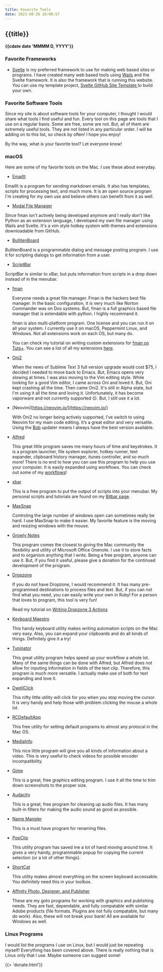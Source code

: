 ```yaml
---
title: Favorite Tools
date: 2023-08-26 18:00:57
---
```

## {{title}}
#### {{cdate date 'MMMM D, YYYY'}}

### Favorite Frameworks

- [Svelte](https://svelte.dev/) is my preferred framework to use for making web based sites or programs. I have created many web based tools using [Wails](wails.io) and the Svelte framework. It is also the framework that is running this website. You can use my template project, [Svelte GitHub Site Template ](https://github.com/raguay/SvelteGithubSiteTemplate)to build your own.

### Favorite Software Tools

Since my site is about software tools for your computer, I thought I would share what tools I find useful and fun. Every tool on this page are tools that I use on a regular basis. Some are free, some are not. But, all of them are extremely useful tools. They are not listed in any particular order. I will be adding on to this list, so check by often! I hope you enjoy!

By the way, what is your favorite tool? Let everyone know!

### macOS

Here are some of my favorite tools on the Mac. I use these about everyday.

- [EmailIt](https://github.com/raguay/EmailIt)

EmailIt is a program for sending markdown emails. It also has templates, scripts for processing text, and much more. It is an open source program I'm creating for my own use and believe others can benefit from it as well.

- [Modal File Manager](https://GitHub.com/raguay/ModalFileManager)

Since fman isn't actively being developed anymore and I really don't like Python as an extension language, I developed my own file manager using Wails and Svelte. It's a vim style hotkey system with themes and extensions downloadable from GitHub.

- [BullitenBoard](https://github.com/raguay/BulletinBoard)

BullitenBoard is a programmable dialog and message posting program. I use it for scripting dialogs to get information from a user.

- [ScriptBar](https://GitHub.com/raguay/scriptbarapp)

ScriptBar is similar to xBar, but puts information from scripts in a drop down instead of in the menubar.

- [fman](http://www.fman.io)

  Everyone needs a great file manager. Fman is the hackers best file manager. In the basic configuration, it is very much like Norton Commander was on Dos systems. But, fman is a full graphics based file manager that is extendable with python. I highly recommand it.

  fman is also multi-platform program. One license and you can run it on all your system. I currently use it on macOS, Peppermint Linux, and Windows. Not all extensions work on each OS, but many do.

  You can check my tutorial on writing custom extensions for [fman on Tuts+](https://computers.tutsplus.com/tutorials/fman-the-extendable-file-manager-for-any-system--cms-28340). You can see a list of all my extensions [here](/#/projects/fman).

- [Oni2](https://v2.onivim.io/)

  When the news of Sublime Text 3 full version upgrade would cost $75, I decided I needed to move back to Emacs. But, Emacs opens very slowing at times. I was also moving to the Vim editing style. While looking for a good Vim editor, I came across Oni and loved it. But, Oni kept crashing all the time. Then came Oni2. It's still in Alpha state, but I'm using it all the time and loving it. Unfortunately, it has become vaporware and not currently supported ☹️. But, I still use it a lot.

- [Neovim](https://neovim.io/](https://neovim.io/)

  With Oni2 no longer being actively supported, I’ve switch to using Neovim for my main code editing. It’s a great editor and very versatile. Using the [Bob](https://github.com/MordechaiHadad/bob) updater means I always have the best version available.

- [Alfred](http://alfredapp.com)

  This great little program saves me many hours of time and keystrokes. It is a program launcher, file system explorer, hotkey runner, text expander, clipboard history manager, itunes controller, and so much more! There is no end to how you can use this program to help you use your computer. It is easily expanded using workflows. You can check out some of my [workflows](/#/projects/alfred)!

- [xbar](https://getbitbar.com/)

  This is a free program to put the output of scripts into your menubar. My personal scripts
  and tutorials are found on my [Bitbar page](/#/projects/bitbar).

- [MaxSnap](https://a.paddle.com/click?said=426&aaid=1133&link_id=229&chk=93fb9c86ac7786bfa6928b4f5c4ddf91&redir=aHR0cDovL3d3dy5ub3RlaWZ5YXBwLmNvbS9tYXhzbmFwLXdpbmRvd3MtbWFuYWdlci1mb3ItbWFjLw==)

  Controling the large number of windows open can sometimes really be hard. I use MaxSnap to make it easier. My favorite feature is the moving and resizing windows with the mouse.

- [Growly Notes](http://growlybird.com/notes/index.html)

  This program comes the closest to giving the Mac community the flexibility and utility of Microsoft Office Onenote. I use it to store facts and to organism anything that I write. Being a free program, anyone can use it. But, if you find it useful, please give a donation for the continued development of the program.

- [Dropzone](http://aptonic.com/)

  If you do not have Dropzone, I would recommend it. It has many pre-programmed destinations to process files and text. But, if you can not find what you need, you can easily write your own in Ruby! For a person that loves to program, this tool is very fun!

  Read my tutorial on [Writing Dropzone 3 Actions](http://computers.tutsplus.com/tutorials/writing-dropzone-3-actions--cms-21590)

- [Keyboard Maestro](http://www.keyboardmaestro.com/main/)

  This handy keyboard utility makes writing automation scripts on the Mac very easy. Also, you can expand your clipboards and do all kinds of things. Definitely give it a try!

- [Typinator](http://www.ergonis.com/products/typinator/)

  This great utility program helps speed up your workflow a whole lot. Many of the same things can be done with Alfred, but Alfred does not allow for inputing information in fields of the text clip. Therefore, this program is much more versatile. I actually make use of both for text expanding and love it.

- [DwellClick](https://pilotmoon.com/dwellclick/)

  This nifty little utility will click for you when you stop moving the cursor. It is very handy and help those with problem clicking the mouse a whole lot.

- [RCDefaultApp](http://www.rubicode.com/Software/RCDefaultApp/)

  This free utility for setting default programs to almost any protocal in the Mac OS.

- [MediaInfo](http://mediainfo.sourceforge.net/en)

  This nice little program will give you all kinds of information about a video. This is very useful to check videos for possible encoder incompatibility.

- [Gimp](http://www.gimp.org/)

  This is a great, free graphics editing program. I use it all the time to trim down screenshots to the proper size.

- [Audacity](http://audacity.sourceforge.net/)

  This is a great, free program for cleaning up audio files. It has many built-in filters for making the audio sound as good as possible.

- [Name Mangler](http://manytricks.com/namemangler/)

  This is a must have program for renaming files.

- [PopClip](http://pilotmoon.com/popclip/)

  This utility program has saved me a lot of hand moving around time. It gives a very handy, programmable popup for copying the current selection (or a lot of other things).

- [ShortCat](http://shortcatapp.com/)

  This utility makes almost everything on the screen keyboard accessable. You definitely need this in your toolbox.

- [Affinity Photo, Designer, and Publisher](https://affinity.serif.com/en-us/)

  These are my goto programs for working with graphics and publishing needs. They are fast, dependable, and fully compatable with similar Adobe products (file formats. Plugins are not fully compatable, but many do work). Also, these will not break your bank! All are available for Windows as well.

### Linux Programs

I would list the programs I use on Linux, but I would just be repeating myself! Everything has been covered above. There is really nothing that is Linux only that I use. Maybe someone can suggest some!

{{> 'donate.html'}}
